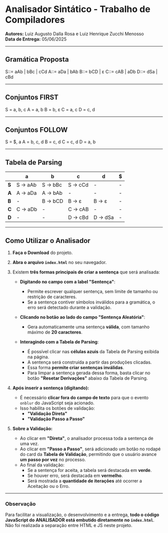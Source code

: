# Analisador Sintático - Trabalho de Compiladores

**Autores:** Luiz Augusto Dalla Rosa e Luiz Henrique Zucchi Menosso  
**Data de Entrega:** 05/06/2025

---

## Gramática Proposta

S::= aAb | bBc | cCd
A::= aDa | bAb
B::= bCD | ε
C::= cAB | aDb
D::= dSa | cBd

---

## Conjuntos FIRST

S = a, b, c
A = a, b
B = b, ε
C = a, c
D = c, d

---

## Conjuntos FOLLOW

S = $, a
A = b, c, d
B = c, d
C = c, d
D = a, b

---

## Tabela de Parsing

|              | a            | b            | c            | d            | $   |
|--------------|--------------|--------------|--------------|--------------|-----|
| **S**        | S → aAb      | S → bBc      | S → cCd      | -            | -   |
| **A**        | A → aDa      | A → bAb      | -            | -            | -   |
| **B**        | -            | B → bCD      | B → ε        | B → ε        | -   |
| **C**        | C → aDb      | -            | C → cAB      | -            | -   |
| **D**        | -            | -            | D → cBd      | D → dSa      | -   |

---

## Como Utilizar o Analisador

1. **Faça o Download** do projeto.

2. **Abra o arquivo `index.html`** no seu navegador.

3. Existem **três formas principais de criar a sentença** que será analisada:

   - **Digitando no campo com a label "Sentença"**:  
     - Permite escrever qualquer sentença, sem limite de tamanho ou restrição de caracteres.  
     - Se a sentença contiver símbolos inválidos para a gramática, o erro será detectado durante a validação.

   - **Clicando no botão ao lado do campo "Sentença Aleatória"**:  
     - Gera automaticamente uma sentença **válida**, com tamanho máximo de **20 caracteres**.  

   - **Interagindo com a Tabela de Parsing**:  
     - É possível clicar nas **células azuis** da Tabela de Parsing exibida na página.  
     - A sentença será construída a partir das produções clicadas.  
     - Essa forma **permite criar sentenças inválidas**.  
     - Para limpar a sentença gerada dessa forma, basta clicar no botão **"Resetar Derivações"** abaixo da Tabela de Parsing.

4. **Após inserir a sentença (digitando):**
   - É necessário **clicar fora do campo de texto** para que o evento `onblur` do JavaScript seja acionado.  
   - Isso habilita os botões de validação:  
     - **"Validação Direta"**  
     - **"Validação Passo a Passo"**

5. **Sobre a Validação:**
   - Ao clicar em **"Direta"**, o analisador processa toda a sentença de uma vez.
   - Ao clicar em **"Passo a Passo"**, será adicionado um botão no rodapé do card da **Tabela de Validação**, permitindo que o usuário avance **um passo por vez** no processo.
   - Ao final da validação:
     - Se a sentença for aceita, a tabela será destacada em **verde**.
     - Se houver erro, será destacada em **vermelho**.
     - Será mostrada a **quantidade de iterações** até ocorrer a Aceitação ou o Erro.

---

### Observação

Para facilitar a visualização, o desenvolvimento e a entrega, **todo o código JavaScript do ANALISADOR está embutido diretamente no `index.html`**.  
Não foi realizada a separação entre HTML e JS neste projeto.
